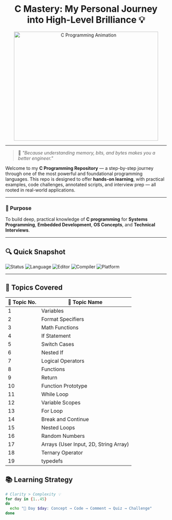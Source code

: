 


<h1 align="center">C Mastery: My Personal Journey into High-Level Brilliance 💡</h1>

<div align="center">
  <a href="https://www.khmer168.com/programming-languages/an-introduction-to-c-programming-the-foundation-of-software-development/" target="_blank">
    <img src="https://upload.wikimedia.org/wikipedia/commons/1/19/C_Logo.png" alt="C Programming Animation" width="450" height="340" />
  </a>
</div>



---

> 🔧 *"Because understanding memory, bits, and bytes makes you a better engineer."*

Welcome to my **C Programming Repository** — a step-by-step journey through one of the most powerful and foundational programming languages. This repo is designed to offer **hands-on learning**, with practical examples, code challenges, annotated scripts, and interview prep — all rooted in real-world applications.

---

### 🎯 Purpose
To build deep, practical knowledge of **C programming** for **Systems Programming**, **Embedded Development**, **OS Concepts**, and **Technical Interviews**.

---

## 🔍 Quick Snapshot

![Status](https://img.shields.io/badge/Status-In%20Progress-orange?style=for-the-badge&logo=c)
![Language](https://img.shields.io/badge/Language-C-blue?style=for-the-badge&logo=c)
![Editor](https://img.shields.io/badge/Editor-VSCode-informational?style=for-the-badge&logo=visualstudiocode)
![Compiler](https://img.shields.io/badge/Compiler-GCC-important?style=for-the-badge&logo=gnu)
![Platform](https://img.shields.io/badge/Platform-Linux%2FWindows-green?style=for-the-badge&logo=linux)

---

## 📘 Topics Covered

| 🔢 Topic No. | 🧠 Topic Name                            |
|-------------|------------------------------------------|
| 1           | Variables                                |
| 2           | Format Specifiers                        |
| 3           | Math Functions                           |
| 4           | If Statement                             |
| 5           | Switch Cases                             |
| 6           | Nested If                                |
| 7           | Logical Operators                        |
| 8           | Functions                                |
| 9           | Return                                   |
| 10          | Function Prototype                       |
| 11          | While Loop                               |
| 12          | Variable Scopes                          |
| 13          | For Loop                                 |
| 14          | Break and Continue                       |
| 15          | Nested Loops                             |
| 16          | Random Numbers                           |
| 17          | Arrays (User Input, 2D, String Array)    |
| 18          | Ternary Operator                         |
| 19          | typedefs                                 |




## 📚 Learning Strategy

```bash
# Clarity > Complexity 💡
for day in {1..45}
do
  echo "📝 Day $day: Concept → Code → Comment → Quiz → Challenge"
done
